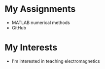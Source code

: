# My Assignments
- MATLAB numerical methods
- GitHub
# My Interests
- I'm interested in teaching electromagnetics
